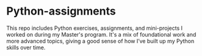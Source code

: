 # Python-assignments
This repo includes Python exercises, assignments, and mini-projects I worked on during my Master's program. It's a mix of foundational work and more advanced topics, giving a good sense of how I’ve built up my Python skills over time.
